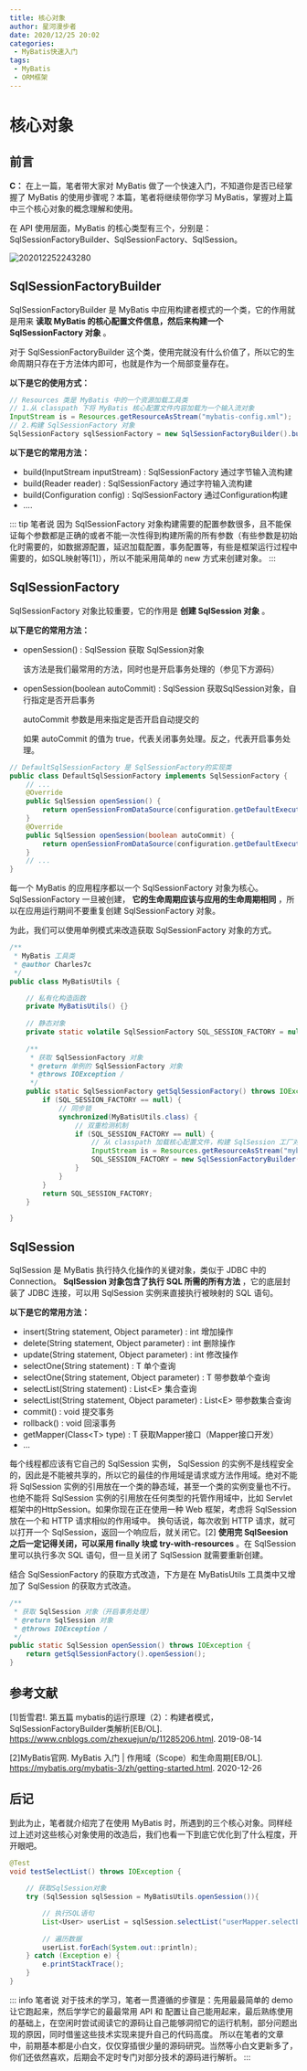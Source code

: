 ```yaml
---
title: 核心对象
author: 星河漫步者
date: 2020/12/25 20:02
categories:
 - MyBatis快速入门
tags:
 - MyBatis
 - ORM框架
---
```


# 核心对象

## 前言

**C：** 在上一篇，笔者带大家对 MyBatis 做了一个快速入门，不知道你是否已经掌握了 MyBatis 的使用步骤呢？本篇，笔者将继续带你学习 MyBatis，掌握对上篇中三个核心对象的概念理解和使用。

在 API 使用层面，MyBatis 的核心类型有三个，分别是：SqlSessionFactoryBuilder、SqlSessionFactory、SqlSession。

![202012252243280](../../../public/img/2020/12/25/202012252243280.png)

## SqlSessionFactoryBuilder

SqlSessionFactoryBuilder 是 MyBatis 中应用构建者模式的一个类，它的作用就是用来 **读取 MyBatis 的核心配置文件信息，然后来构建一个 SqlSessionFactory 对象** 。

对于 SqlSessionFactoryBuilder 这个类，使用完就没有什么价值了，所以它的生命周期只存在于方法体内即可，也就是作为一个局部变量存在。

**以下是它的使用方式：** 

```java
// Resources 类是 MyBatis 中的一个资源加载工具类
// 1.从 classpath 下将 MyBatis 核心配置文件内容加载为一个输入流对象
InputStream is = Resources.getResourceAsStream("mybatis-config.xml"); 　　
// 2.构建 SqlSessionFactory 对象
SqlSessionFactory sqlSessionFactory = new SqlSessionFactoryBuilder().build(is);
```

**以下是它的常用方法：** 

- build(InputStream inputStream) : SqlSessionFactory 通过字节输入流构建
- build(Reader reader) : SqlSessionFactory  通过字符输入流构建
- build(Configuration config) : SqlSessionFactory  通过Configuration构建
- ....

::: tip 笔者说
因为 SqlSessionFactory 对象构建需要的配置参数很多，且不能保证每个参数都是正确的或者不能一次性得到构建所需的所有参数（有些参数是初始化时需要的，如数据源配置，延迟加载配置，事务配置等，有些是框架运行过程中需要的，如SQL映射等[1]），所以不能采用简单的 new 方式来创建对象。
:::

## SqlSessionFactory

SqlSessionFactory 对象比较重要，它的作用是 **创建 SqlSession 对象** 。

**以下是它的常用方法：** 

- openSession() : SqlSession  获取 SqlSession对象

  该方法是我们最常用的方法，同时也是开启事务处理的（参见下方源码）

- openSession(boolean autoCommit) : SqlSession 获取SqlSession对象，自行指定是否开启事务

  autoCommit 参数是用来指定是否开启自动提交的

  如果 autoCommit 的值为 true，代表关闭事务处理。反之，代表开启事务处理。

```java
// DefaultSqlSessionFactory 是 SqlSessionFactory的实现类
public class DefaultSqlSessionFactory implements SqlSessionFactory {
    // ...
    @Override
    public SqlSession openSession() {
        return openSessionFromDataSource(configuration.getDefaultExecutorType(), null, false);
    }
    @Override
    public SqlSession openSession(boolean autoCommit) {
        return openSessionFromDataSource(configuration.getDefaultExecutorType(), null, autoCommit);
    }
    // ...
}
```

每一个 MyBatis 的应用程序都以一个 SqlSessionFactory 对象为核心。SqlSessionFactory 一旦被创建， **它的生命周期应该与应用的生命周期相同** ，所以在应用运行期间不要重复创建 SqlSessionFactory 对象。

为此，我们可以使用单例模式来改造获取 SqlSessionFactory 对象的方式。

```java
/**
 * MyBatis 工具类
 * @author Charles7c
 */
public class MyBatisUtils {

    // 私有化构造函数
    private MyBatisUtils() {}
	
    // 静态对象
    private static volatile SqlSessionFactory SQL_SESSION_FACTORY = null;
	
    /**
     * 获取 SqlSessionFactory 对象
     * @return 单例的 SqlSessionFactory 对象
     * @throws IOException /
     */
    public static SqlSessionFactory getSqlSessionFactory() throws IOException {
        if (SQL_SESSION_FACTORY == null) {
            // 同步锁
            synchronized(MyBatisUtils.class) {
                // 双重检测机制
                if (SQL_SESSION_FACTORY == null) {
                    // 从 classpath 加载核心配置文件，构建 SqlSession 工厂对象
                    InputStream is = Resources.getResourceAsStream("mybatis-config.xml");
                    SQL_SESSION_FACTORY = new SqlSessionFactoryBuilder().build(is);
                }
            }
        }
        return SQL_SESSION_FACTORY;
    }

}
```

## SqlSession

SqlSession 是 MyBatis 执行持久化操作的关键对象，类似于 JDBC 中的 Connection。 **SqlSession 对象包含了执行 SQL 所需的所有方法** ，它的底层封装了 JDBC 连接，可以用 SqlSession 实例来直接执行被映射的 SQL 语句。

**以下是它的常用方法：** 

- insert(String statement, Object parameter) : int 增加操作
- delete(String statement, Object parameter) : int 删除操作
- update(String statement, Object parameter) : int 修改操作
- selectOne(String statement) : T 单个查询
- selectOne(String statement, Object parameter) : T 带参数单个查询
- selectList(String statement) : List\<E> 集合查询
- selectList(String statement, Object parameter) : List\<E> 带参数集合查询
- commit() : void 提交事务
- rollback() : void 回滚事务
- getMapper(Class\<T> type) : T 获取Mapper接口（Mapper接口开发）
- ...

每个线程都应该有它自己的 SqlSession 实例， SqlSession 的实例不是线程安全的，因此是不能被共享的，所以它的最佳的作用域是请求或方法作用域。绝对不能将 SqlSession 实例的引用放在一个类的静态域，甚至一个类的实例变量也不行。也绝不能将 SqlSession 实例的引用放在任何类型的托管作用域中，比如 Servlet 框架中的HttpSession。如果你现在正在使用一种 Web 框架，考虑将 SqlSession 放在一个和 HTTP 请求相似的作用域中。          换句话说，每次收到 HTTP 请求，就可以打开一个 SqlSession，返回一个响应后，就关闭它。[2]  **使用完 SqlSeesion 之后一定记得关闭，可以采用 finally 块或 try-with-resources** 。在 SqlSession 里可以执行多次 SQL 语句，但一旦关闭了 SqlSession 就需要重新创建。

结合 SqlSessionFactory 的获取方式改造，下方是在 MyBatisUtils 工具类中又增加了 SqlSession 的获取方式改造。

```java
/**
 * 获取 SqlSession 对象（开启事务处理）
 * @return SqlSession 对象
 * @throws IOException /
 */
public static SqlSession openSession() throws IOException {
    return getSqlSessionFactory().openSession();
}
```

## 参考文献

[1]哲雪君!. 第五篇 mybatis的运行原理（2）：构建者模式， SqlSessionFactoryBuilder类解析[EB/OL]. https://www.cnblogs.com/zhexuejun/p/11285206.html. 2019-08-14

[2]MyBatis官网. MyBatis 入门 | 作用域（Scope）和生命周期[EB/OL]. https://mybatis.org/mybatis-3/zh/getting-started.html. 2020-12-26

## 后记

到此为止，笔者就介绍完了在使用 MyBatis 时，所遇到的三个核心对象。同样经过上述对这些核心对象使用的改造后，我们也看一下到底它优化到了什么程度，开开眼吧。

```java
@Test
void testSelectList() throws IOException {
	
    // 获取SqlSession对象
    try (SqlSession sqlSession = MyBatisUtils.openSession()){

        // 执行SQL语句
        List<User> userList = sqlSession.selectList("userMapper.selectList");
		
        // 遍历数据
        userList.forEach(System.out::println);
    } catch (Exception e) {
        e.printStackTrace();
    }
}
```

::: info 笔者说
对于技术的学习，笔者一贯遵循的步骤是：先用最最简单的 demo 让它跑起来，然后学学它的最最常用 API 和 配置让自己能用起来，最后熟练使用的基础上，在空闲时尝试阅读它的源码让自己能够洞彻它的运行机制，部分问题出现的原因，同时借鉴这些技术实现来提升自己的代码高度。
所以在笔者的文章中，前期基本都是小白文，仅仅穿插很少量的源码研究。当然等小白文更新多了，你们还依然喜欢，后期会不定时专门对部分技术的源码进行解析。
:::
